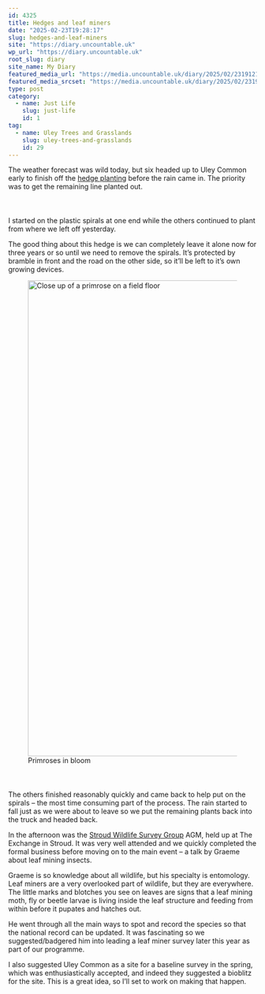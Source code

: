 ```yaml
---
id: 4325
title: Hedges and leaf miners
date: "2025-02-23T19:28:17"
slug: hedges-and-leaf-miners
site: "https://diary.uncountable.uk"
wp_url: "https://diary.uncountable.uk"
root_slug: diary
site_name: My Diary
featured_media_url: "https://media.uncountable.uk/diary/2025/02/23191216/IMG20250223104437.webp"
featured_media_srcset: "https://media.uncountable.uk/diary/2025/02/23191216/IMG20250223104437-300x169.webp 300w, https://media.uncountable.uk/diary/2025/02/23191216/IMG20250223104437-1024x576.webp 1024w, https://media.uncountable.uk/diary/2025/02/23191216/IMG20250223104437-150x150.webp 150w, https://media.uncountable.uk/diary/2025/02/23191216/IMG20250223104437-640x360.webp 640w, https://media.uncountable.uk/diary/2025/02/23191216/IMG20250223104437.webp 1959w"
type: post
category:
  - name: Just Life
    slug: just-life
    id: 1
tag:
  - name: Uley Trees and Grasslands
    slug: uley-trees-and-grasslands
    id: 29
---
```



<p>The weather forecast was wild today, but six headed up to Uley Common early to finish off the <a href="https://diary.uncountable.uk/2025/02/hedge-on-uley-common/" data-type="post" data-id="4320">hedge planting</a> before the rain came in.  The priority was to get the remaining line planted out.</p>


<style>.kb-row-layout-id4325_cc9fa2-ac > .kt-row-column-wrap{align-content:start;}:where(.kb-row-layout-id4325_cc9fa2-ac > .kt-row-column-wrap) > .wp-block-kadence-column{justify-content:start;}.kb-row-layout-id4325_cc9fa2-ac > .kt-row-column-wrap{column-gap:var(--global-kb-gap-md, 2rem);row-gap:var(--global-kb-gap-md, 2rem);padding-top:var(--global-kb-spacing-sm, 1.5rem);padding-bottom:var(--global-kb-spacing-sm, 1.5rem);grid-template-columns:repeat(2, minmax(0, 1fr));}.kb-row-layout-id4325_cc9fa2-ac > .kt-row-layout-overlay{opacity:0.30;}@media all and (max-width: 1024px){.kb-row-layout-id4325_cc9fa2-ac > .kt-row-column-wrap{grid-template-columns:repeat(2, minmax(0, 1fr));}}@media all and (max-width: 767px){.kb-row-layout-id4325_cc9fa2-ac > .kt-row-column-wrap{grid-template-columns:minmax(0, 1fr);}.kb-row-layout-id4325_cc9fa2-ac > .kt-row-column-wrap > .wp-block-kadence-column:nth-of-type(1){order:2;}.kb-row-layout-id4325_cc9fa2-ac > .kt-row-column-wrap > .wp-block-kadence-column:nth-of-type(2){order:1;}.kb-row-layout-id4325_cc9fa2-ac > .kt-row-column-wrap > .wp-block-kadence-column:nth-of-type(3){order:12;}.kb-row-layout-id4325_cc9fa2-ac > .kt-row-column-wrap > .wp-block-kadence-column:nth-of-type(4){order:11;}.kb-row-layout-id4325_cc9fa2-ac > .kt-row-column-wrap > .wp-block-kadence-column:nth-of-type(5){order:22;}.kb-row-layout-id4325_cc9fa2-ac > .kt-row-column-wrap > .wp-block-kadence-column:nth-of-type(6){order:21;}.kb-row-layout-id4325_cc9fa2-ac > .kt-row-column-wrap > .wp-block-kadence-column:nth-of-type(7){order:32;}.kb-row-layout-id4325_cc9fa2-ac > .kt-row-column-wrap > .wp-block-kadence-column:nth-of-type(8){order:31;}}</style><div class="kb-row-layout-wrap kb-row-layout-id4325_cc9fa2-ac alignnone wp-block-kadence-rowlayout"><div class="kt-row-column-wrap kt-has-2-columns kt-row-layout-equal kt-tab-layout-inherit kt-mobile-layout-row kt-row-valign-top">
<style>.kadence-column4325_7bd2a2-7d > .kt-inside-inner-col,.kadence-column4325_7bd2a2-7d > .kt-inside-inner-col:before{border-top-left-radius:0px;border-top-right-radius:0px;border-bottom-right-radius:0px;border-bottom-left-radius:0px;}.kadence-column4325_7bd2a2-7d > .kt-inside-inner-col{column-gap:var(--global-kb-gap-sm, 1rem);}.kadence-column4325_7bd2a2-7d > .kt-inside-inner-col{flex-direction:column;}.kadence-column4325_7bd2a2-7d > .kt-inside-inner-col > .aligncenter{width:100%;}.kadence-column4325_7bd2a2-7d > .kt-inside-inner-col:before{opacity:0.3;}.kadence-column4325_7bd2a2-7d{position:relative;}@media all and (max-width: 1024px){.kadence-column4325_7bd2a2-7d > .kt-inside-inner-col{flex-direction:column;justify-content:center;}}@media all and (max-width: 767px){.kadence-column4325_7bd2a2-7d > .kt-inside-inner-col{flex-direction:column;justify-content:center;}}</style>
<div class="wp-block-kadence-column kadence-column4325_7bd2a2-7d"><div class="kt-inside-inner-col">
<p>I started on the plastic spirals at one end while the others continued to plant from where we left off yesterday.</p>



<p>The good thing about this hedge is we can completely leave it alone now for three years or so until we need to remove the spirals.  It&#8217;s protected by bramble in front and the road on the other side, so it&#8217;ll be left to it&#8217;s own growing devices.</p>
</div></div>


<style>.kadence-column4325_5b9bee-00 > .kt-inside-inner-col,.kadence-column4325_5b9bee-00 > .kt-inside-inner-col:before{border-top-left-radius:0px;border-top-right-radius:0px;border-bottom-right-radius:0px;border-bottom-left-radius:0px;}.kadence-column4325_5b9bee-00 > .kt-inside-inner-col{column-gap:var(--global-kb-gap-sm, 1rem);}.kadence-column4325_5b9bee-00 > .kt-inside-inner-col{flex-direction:column;}.kadence-column4325_5b9bee-00 > .kt-inside-inner-col > .aligncenter{width:100%;}.kadence-column4325_5b9bee-00 > .kt-inside-inner-col:before{opacity:0.3;}.kadence-column4325_5b9bee-00{position:relative;}@media all and (max-width: 1024px){.kadence-column4325_5b9bee-00 > .kt-inside-inner-col{flex-direction:column;justify-content:center;}}@media all and (max-width: 767px){.kadence-column4325_5b9bee-00 > .kt-inside-inner-col{flex-direction:column;justify-content:center;}}</style>
<div class="wp-block-kadence-column kadence-column4325_5b9bee-00"><div class="kt-inside-inner-col">
<figure class="wp-block-image size-large"><img loading="lazy" decoding="async" width="1024" height="965" src="https://media.uncountable.uk/diary/2025/02/23191205/IMG20250223095335-1024x965.webp" alt="Close up of a primrose on a field floor" class="wp-image-4326" srcset="https://media.uncountable.uk/diary/2025/02/23191205/IMG20250223095335-1024x965.webp 1024w, https://media.uncountable.uk/diary/2025/02/23191205/IMG20250223095335-300x283.webp 300w, https://media.uncountable.uk/diary/2025/02/23191205/IMG20250223095335-640x603.webp 640w, https://media.uncountable.uk/diary/2025/02/23191205/IMG20250223095335.webp 1299w" sizes="auto, (max-width: 1024px) 100vw, 1024px" /><figcaption class="wp-element-caption">Primroses in bloom</figcaption></figure>
</div></div>

</div></div>


<p>The others finished reasonably quickly and came back to help put on the spirals &#8211; the most time consuming part of the process.  The rain started to fall just as we were about to leave so we put the remaining plants back into the truck and headed back.</p>



<p>In the afternoon was the <a href="https://stroudwildlifesurvey.org.uk">Stroud Wildlife Survey Group</a> AGM, held up at The Exchange in Stroud.  It was very well attended and we quickly completed the formal business before moving on to the main event &#8211; a talk by Graeme about leaf mining insects.</p>



<p>Graeme is so knowledge about all wildlife, but his specialty is entomology.  Leaf miners are a very overlooked part of wildlife, but they are everywhere.  The little marks and blotches you see on leaves are signs that a leaf mining moth, fly or beetle larvae is living inside the leaf structure and feeding from within before it pupates and hatches out.</p>



<p>He went through all the main ways to spot and record the species so that the national record can be updated. It was fascinating so we suggested/badgered him into leading a leaf miner survey later this year as part of our programme.</p>



<p>I also suggested Uley Common as a site for a baseline survey in the spring, which was enthusiastically accepted, and indeed they suggested a bioblitz for the site.  This is a great idea, so I&#8217;ll set to work on making that happen.</p>
